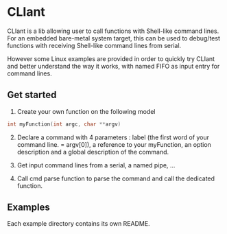 # CLIant

CLIant is a lib allowing user to call functions with Shell-like command lines.
For an embedded bare-metal system target, this can be used to debug/test functions with receiving Shell-like command lines from serial.

However some Linux examples are provided in order to quickly try CLIant and better understand the way it works, with named FIFO as input entry for command lines.

## Get started

1. Create your own function on the following model
```C
int myFunction(int argc, char **argv)
```

2. Declare a command with 4 parameters : label (the first word of your command line. = argv[0]), a reference to your myFunction, an option description and a global description of the command.

3. Get input command lines from a serial, a named pipe, ...

4. Call cmd parse function to parse the command and call the dedicated function.

## Examples
Each example directory contains its own README.
